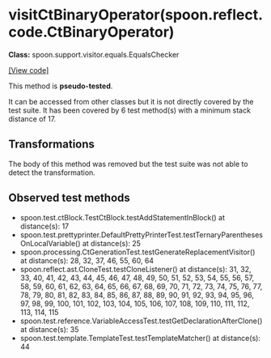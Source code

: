 # visitCtBinaryOperator(spoon.reflect.code.CtBinaryOperator)

**Class:** spoon.support.visitor.equals.EqualsChecker

[[View code]](https://github.com/INRIA/spoon/blob/fd878bc71b73fc1da82356eaa6578f760c70f0de/src/main/java//spoon/support/visitor/equals/EqualsChecker.java#L131)

This method is **pseudo-tested**.


It can be accessed from other classes but it is not directly covered by the test suite. 
It has been covered by 6 test method(s) with a minimum stack distance of 17.

## Transformations

The body of this method was removed but the test suite was not able to detect the transformation.



## Observed test methods

* spoon.test.ctBlock.TestCtBlock.testAddStatementInBlock() at distance(s): 17
* spoon.test.prettyprinter.DefaultPrettyPrinterTest.testTernaryParenthesesOnLocalVariable() at distance(s): 25
* spoon.processing.CtGenerationTest.testGenerateReplacementVisitor() at distance(s): 28, 32, 37, 46, 55, 60, 64
* spoon.reflect.ast.CloneTest.testCloneListener() at distance(s): 31, 32, 33, 40, 41, 42, 43, 44, 45, 46, 47, 48, 49, 50, 51, 52, 53, 54, 55, 56, 57, 58, 59, 60, 61, 62, 63, 64, 65, 66, 67, 68, 69, 70, 71, 72, 73, 74, 75, 76, 77, 78, 79, 80, 81, 82, 83, 84, 85, 86, 87, 88, 89, 90, 91, 92, 93, 94, 95, 96, 97, 98, 99, 100, 101, 102, 103, 104, 105, 106, 107, 108, 109, 110, 111, 112, 113, 114, 115
* spoon.test.reference.VariableAccessTest.testGetDeclarationAfterClone() at distance(s): 35
* spoon.test.template.TemplateTest.testTemplateMatcher() at distance(s): 44

